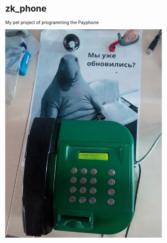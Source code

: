 # zk_phone

My pet project of programming the Payphone

![Photo of the Payphone](https://raw.githubusercontent.com/rrader/zk_phone/master/Phone1.jpg)
